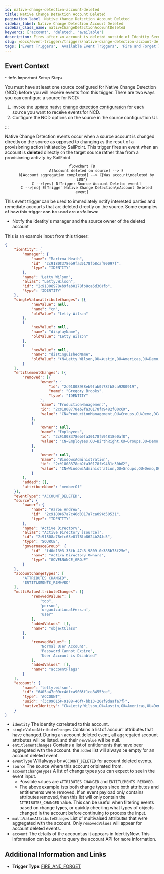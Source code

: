 ```yaml
---
id: native-change-detection-account-deleted
title: Native Change Detection Account Deleted
pagination_label: Native Change Detection Account Deleted
sidebar_label: Native Change Detection Account Deleted
sidebar_class_name: nativeChangeDetectionAccountDeleted
keywords: ['account', 'deleted', 'available']
description: Fires after an account is deleted outside of Identity Security Platform
slug: /docs/event-triggers/triggers/native-change-detection-account-deleted
tags: ['Event Triggers', 'Available Event Triggers', 'Fire and Forget']
---
```


## Event Context

:::info Important Setup Steps

You must have at least one source configured for Native Change Detection (NCD) before you will receive events from this trigger.  There are two ways you can configure a source for NCD:

1. Invoke the [update native change detection configuration](https://developer.sailpoint.com/idn/api/beta/put-native-change-detection-config) for each source you want to receive events for NCD.
2. Configure the NCD options on the source in the source configuration UI.

:::

Native Change Detection events occur when a source account is changed directly on the source as opposed to changing as the result of a provisioning action initiated by SailPoint.  This trigger fires an event when an account is **deleted** directly on the target source rather than from a provisioning activity by SailPoint.

<div align="center">

```mermaid
flowchart TD
    A[Account deleted on source] --> B
    B[Account aggregation completed] --> C{Was account\ndeleted by IDN?}
    C -->|yes| D[Trigger Source Account Deleted event]
    C -->|no| E[Trigger Native Change Detection\nAccount Deleted event]
```

</div>

This event trigger can be used to immediately notify interested parties and remediate accounts that are deleted directly on the source.  Some examples of how this trigger can be used are as follows:

- Notify the identity's manager and the source owner of the deleted account

This is an example input from this trigger:

```json
{
	"identity": {
		"manager": {
			"name": "Martena Heath",
			"id": "2c91808378eb9fa30178fb8caf90097f",
			"type": "IDENTITY"
		},
		"name": "Letty Wilson",
		"alias": "Letty.Wilson",
		"id": "2c91808978eb9fab0178fb8ca6d308fb",
		"type": "IDENTITY"
	},
	"singleValueAttributeChanges": [{
			"newValue": null,
			"name": "cn",
			"oldValue": "Letty Wilson"
		},
		{
			"newValue": null,
			"name": "displayName",
			"oldValue": "Letty Wilson"
		},
		{
			"newValue": null,
			"name": "distinguishedName",
			"oldValue": "CN=Letty Wilson,OU=Austin,OU=Americas,OU=Demo,DC=seri,DC=sailpointdemo,DC=com"
		}
	],
	"entitlementChanges": [{
		"removed": [{
				"owner": {
					"id": "2c91808978eb9fab0178fb8ca9280919",
					"name": "Gregory Brooks",
					"type": "IDENTITY"
				},
				"name": "ProductionManagement",
				"id": "2c91808778eb9fa30178fb9482f00c60",
				"value": "CN=ProductionManagement,OU=Groups,OU=Demo,DC=seri,DC=sailpointdemo,DC=com"
			},
			{
				"owner": null,
				"name": "Employees",
				"id": "2c91808378eb9fa30178fb94818e0af8",
				"value": "CN=Employees,OU=BirthRight,OU=Groups,OU=Demo,DC=seri,DC=sailpointdemo,DC=com"
			},
			{
				"owner": null,
				"name": "WindowsAdministration",
				"id": "2c91808378eb9fa30178fb9481c30b02",
				"value": "CN=WindowsAdministration,OU=Groups,OU=Demo,DC=seri,DC=sailpointdemo,DC=com"
			}
		],
		"added": [],
		"attributeName": "memberOf"
	}],
	"eventType": "ACCOUNT_DELETED",
	"source": {
		"owner": {
			"name": "Aaron Andrew",
			"id": "2c9180867a7c46d0017a7ca099d50531",
			"type": "IDENTITY"
		},
		"name": "Active Directory",
		"alias": "Active Directory [source]",
		"id": "2c91808a78efc63e0178fb8624b248c5",
		"type": "SOURCE",
		"governanceGroup": {
			"id": "fd0d1393-35fb-47d8-9809-0e385b73f25e",
			"name": "Active Directory Owners",
			"type": "GOVERNANCE_GROUP"
		}
	},
	"accountChangeTypes": [
		"ATTRIBUTES_CHANGED",
		"ENTITLEMENTS_REMOVED"
	],
	"multiValueAttributeChanges": [{
			"removedValues": [
				"top",
				"person",
				"organizationalPerson",
				"user"
			],
			"addedValues": [],
			"name": "objectClass"
		},
		{
			"removedValues": [
				"Normal User Account",
				"Password Cannot Expire",
				"User Account is Disabled"
			],
			"addedValues": [],
			"name": "accountFlags"
		}
	],
	"account": {
		"name": "letty.wilson",
		"id": "6805a47c09cc4dfca9083f1ce84552ee",
		"type": "ACCOUNT",
		"uuid": "{3c096158-9188-46f4-bb13-20ef9daafa7f}",
		"nativeIdentity": "CN=Letty Wilson,OU=Austin,OU=Americas,OU=Demo,DC=seri,DC=sailpointdemo,DC=com"
	}
}
```

- `identity` The identity correlated to this account.
- `singleValueAttributeChanges` Contains a list of account attributes that have changed.  During an account deleted event, all aggregated account attributes will be listed, and their `newValue` will be null.
- `entitlementChanges` Contains a list of entitlements that have been aggregated with the account.  the `added` list will always be empty for an account deleted event.
- `eventType` Will always be `ACCOUNT_DELETED` for account deleted events.
- `source` The source where this account originated from.
- `accountChangeTypes` A list of change types you can expect to see in the event input.
  - Possible values are `ATTRIBUTES_CHANGED` and `ENTITLEMENTS_REMOVED`.
  - The above example lists both change types since both attributes and entitlements were removed.  If an event payload only contains attributes removed, then this list will only contain the `ATTRIBUTES_CHANGED` value.  This can be useful when filtering events based on change types, or quickly checking what types of objects changed in the account before continuing to process the input.
- `multiValueAttributeChanges` List of multivalued attributes that were aggregated with the account.  Only `removedValues` will appear for account deleted events.
- `account` The details of the account as it appears in IdentityNow.  This information can be used to query the account API for more information.

## Additional Information and Links

- **Trigger Type**: [FIRE_AND_FORGET](../trigger-types.md#fire-and-forget)
